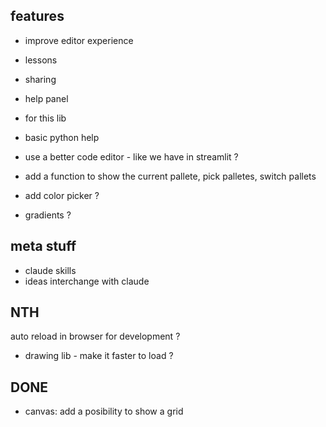 

## features
- improve editor experience
- lessons
- sharing
- help panel
 - for this lib
 - basic python help
- use a better code editor - like we have in streamlit ?
- add a function to show the current pallete, pick palletes, switch pallets
- add color picker ?

- gradients ?

## meta stuff
- claude skills
- ideas interchange with claude


## NTH
auto reload in browser for development ?
- drawing lib - make it faster to load ?

## DONE
- canvas: add a posibility to show a grid
